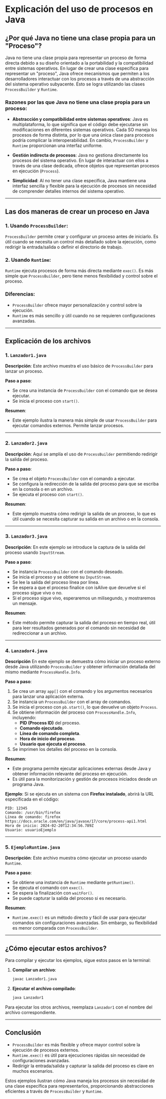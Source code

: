 # Explicación del uso de procesos en Java

## ¿Por qué Java no tiene una clase propia para un "Proceso"?

Java no tiene una clase propia para representar un proceso de forma directa debido a su diseño orientado a la portabilidad y la compatibilidad entre sistemas operativos. En lugar de crear una clase específica para representar un "proceso", Java ofrece mecanismos que permiten a los desarrolladores interactuar con los procesos a través de una abstracción del sistema operativo subyacente. Esto se logra utilizando las clases `ProcessBuilder` y `Runtime`.

### Razones por las que Java no tiene una clase propia para un proceso:

- **Abstracción y compatibilidad entre sistemas operativos**: Java es multiplataforma, lo que significa que el código debe ejecutarse sin modificaciones en diferentes sistemas operativos. Cada SO maneja los procesos de forma distinta, por lo que una única clase para procesos podría complicar la interoperabilidad. En cambio, `ProcessBuilder` y `Runtime` proporcionan una interfaz uniforme.

- **Gestión indirecta de procesos**: Java no gestiona directamente los procesos del sistema operativo. En lugar de interactuar con ellos a través de una clase dedicada, ofrece objetos que representan procesos en ejecución (`Process`).

- **Simplicidad**: Al no tener una clase específica, Java mantiene una interfaz sencilla y flexible para la ejecución de procesos sin necesidad de comprender detalles internos del sistema operativo.

---

## Las dos maneras de crear un proceso en Java

### 1. Usando `ProcessBuilder`:

`ProcessBuilder` permite crear y configurar un proceso antes de iniciarlo. Es útil cuando se necesita un control más detallado sobre la ejecución, como redirigir la entrada/salida o definir el directorio de trabajo.

### 2. Usando `Runtime`:

`Runtime` ejecuta procesos de forma más directa mediante `exec()`. Es más simple que `ProcessBuilder`, pero tiene menos flexibilidad y control sobre el proceso.

### Diferencias:
- `ProcessBuilder` ofrece mayor personalización y control sobre la ejecución.
- `Runtime` es más sencillo y útil cuando no se requieren configuraciones avanzadas.

---

## Explicación de los archivos

### 1. `Lanzador1.java`

**Descripción**: Este archivo muestra el uso básico de `ProcessBuilder` para lanzar un proceso.

**Paso a paso**:
- Se crea una instancia de `ProcessBuilder` con el comando que se desea ejecutar.
- Se inicia el proceso con `start()`.

**Resumen**:
- Este ejemplo ilustra la manera más simple de usar `ProcessBuilder` para ejecutar comandos externos. Permite lanzar procesos.

---

### 2. `Lanzador2.java`

**Descripción**: Aquí se amplía el uso de `ProcessBuilder` permitiendo redirigir la salida del proceso.

**Paso a paso**:
- Se crea el objeto `ProcessBuilder` con el comando a ejecutar.
- Se configura la redirección de la salida del proceso para que se escriba en la consola o en un archivo.
- Se ejecuta el proceso con `start()`.

**Resumen**:
- Este ejemplo muestra cómo redirigir la salida de un proceso, lo que es útil cuando se necesita capturar su salida en un archivo o en la consola.

---

### 3. `Lanzador3.java`

**Descripción**: En este ejemplo se introduce la captura de la salida del proceso usando `InputStream`.

**Paso a paso**:
- Se instancia `ProcessBuilder` con el comando deseado.
- Se inicia el proceso y se obtiene su `InputStream`.
- Se lee la salida del proceso línea por línea.
- Se espera a que el proceso finalice con isAlive que devuelve si el proceso sigue vivo o no.
- Si el proceso sigue vivo, esperaremos un milisegundo, y mostraremos un mensaje.

**Resumen**:
- Este método permite capturar la salida del proceso en tiempo real, útil para leer resultados generados por el comando sin necesidad de redireccionar a un archivo.

---
### 4. `Lanzador4.java`

**Descripción**
En este ejemplo se demuestra cómo iniciar un proceso externo desde Java utilizando `ProcessBuilder` y obtener información detallada del mismo mediante `ProcessHandle.Info`.

**Paso a paso**:
1. Se crea un array `app[]` con el comando y los argumentos necesarios para lanzar una aplicación externa.
2. Se instancia un `ProcessBuilder` con el array de comandos.
3. Se inicia el proceso con `pb.start()`, lo que devuelve un objeto `Process`.
4. Se obtiene información del proceso con `ProcessHandle.Info`, incluyendo:
   - **PID (Process ID)** del proceso.
   - **Comando ejecutado**.
   - **Línea de comando completa**.
   - **Hora de inicio del proceso**.
   - **Usuario que ejecuta el proceso**.
5. Se imprimen los detalles del proceso en la consola.

**Resumen**:
- Este programa permite ejecutar aplicaciones externas desde Java y obtener información relevante del proceso en ejecución.
- Es útil para la monitorización y gestión de procesos iniciados desde un programa Java.

**Ejemplo**:
Si se ejecuta en un sistema con **Firefox instalado**, abrirá la URL especificada en el código:
```shell
PID: 12345
Comando: /usr/bin/firefox
Línea de comando: firefox https://docs.oracle.com/en/java/javase/17/core/process-api1.html
Hora de inicio: 2024-02-20T12:34:56.789Z
Usuario: usuarioEjemplo
```


---

### 5. `EjemploRuntime.java`

**Descripción**: Este archivo muestra cómo ejecutar un proceso usando `Runtime`.

**Paso a paso**:
- Se obtiene una instancia de `Runtime` mediante `getRuntime()`.
- Se ejecuta el comando con `exec()`.
- Se espera la finalización con `waitFor()`.
- Se puede capturar la salida del proceso si es necesario.

**Resumen**:
- `Runtime.exec()` es un método directo y fácil de usar para ejecutar comandos sin configuraciones avanzadas. Sin embargo, su flexibilidad es menor comparada con `ProcessBuilder`.

---

## ¿Cómo ejecutar estos archivos?

Para compilar y ejecutar los ejemplos, sigue estos pasos en la terminal:

1. **Compilar un archivo**:
   ```sh
   javac Lanzador1.java
   ```
2. **Ejecutar el archivo compilado**:
   ```sh
   java Lanzador1
   ```

Para ejecutar los otros archivos, reemplaza `Lanzador1` con el nombre del archivo correspondiente.

---

## Conclusión

- `ProcessBuilder` es más flexible y ofrece mayor control sobre la ejecución de procesos externos.
- `Runtime.exec()` es útil para ejecuciones rápidas sin necesidad de configuraciones avanzadas.
- Redirigir la entrada/salida y capturar la salida del proceso es clave en muchos escenarios.

Estos ejemplos ilustran cómo Java maneja los procesos sin necesidad de una clase específica para representarlos, proporcionando abstracciones eficientes a través de `ProcessBuilder` y `Runtime`.

